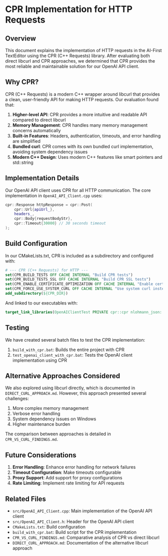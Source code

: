 # CPR Implementation for HTTP Requests

## Overview

This document explains the implementation of HTTP requests in the AI-First TextEditor using the CPR (C++ Requests) library. After evaluating both direct libcurl and CPR approaches, we determined that CPR provides the most reliable and maintainable solution for our OpenAI API client.

## Why CPR?

CPR (C++ Requests) is a modern C++ wrapper around libcurl that provides a clean, user-friendly API for making HTTP requests. Our evaluation found that:

1. **Higher-level API**: CPR provides a more intuitive and readable API compared to direct libcurl
2. **Memory Management**: CPR handles many memory management concerns automatically
3. **Built-in Features**: Headers, authentication, timeouts, and error handling are simplified
4. **Bundled curl**: CPR comes with its own bundled curl implementation, avoiding system dependency issues
5. **Modern C++ Design**: Uses modern C++ features like smart pointers and std::string

## Implementation Details

Our OpenAI API client uses CPR for all HTTP communication. The core implementation in `OpenAI_API_Client.cpp` uses:

```cpp
cpr::Response httpResponse = cpr::Post(
    cpr::Url{apiUrl_},
    headers_,
    cpr::Body{requestBodyStr},
    cpr::Timeout{30000} // 30 seconds timeout
);
```

## Build Configuration

In our CMakeLists.txt, CPR is included as a subdirectory and configured with:

```cmake
# --- CPR (C++ Requests) for HTTP ---
set(CPR_BUILD_TESTS OFF CACHE INTERNAL "Build CPR tests")
set(CPR_BUILD_TESTS_SSL OFF CACHE INTERNAL "Build CPR SSL tests")
set(CPR_ENABLE_CERTIFICATE_OPTIMIZATION OFF CACHE INTERNAL "Enable certificate optimization (CPR)")
set(CPR_FORCE_USE_SYSTEM_CURL OFF CACHE INTERNAL "Use system curl instead of built-in")
add_subdirectory(${CPR_DIR})
```

And linked to our executables with:

```cmake
target_link_libraries(OpenAIClientTest PRIVATE cpr::cpr nlohmann_json::nlohmann_json)
```

## Testing

We have created several batch files to test the CPR implementation:

1. `build_with_cpr.bat`: Builds the entire project with CPR
2. `test_openai_client_with_cpr.bat`: Tests the OpenAI client implementation using CPR

## Alternative Approaches Considered

We also explored using libcurl directly, which is documented in `DIRECT_CURL_APPROACH.md`. However, this approach presented several challenges:

1. More complex memory management
2. Verbose error handling
3. System dependency issues on Windows
4. Higher maintenance burden

The comparison between approaches is detailed in `CPR_VS_CURL_FINDINGS.md`.

## Future Considerations

1. **Error Handling**: Enhance error handling for network failures
2. **Timeout Configuration**: Make timeouts configurable
3. **Proxy Support**: Add support for proxy configurations
4. **Rate Limiting**: Implement rate limiting for API requests

## Related Files

- `src/OpenAI_API_Client.cpp`: Main implementation of the OpenAI API client
- `src/OpenAI_API_Client.h`: Header for the OpenAI API client
- `CMakeLists.txt`: Build configuration
- `build_with_cpr.bat`: Build script for the CPR implementation
- `CPR_VS_CURL_FINDINGS.md`: Comparative analysis of CPR vs direct libcurl
- `DIRECT_CURL_APPROACH.md`: Documentation of the alternative libcurl approach 